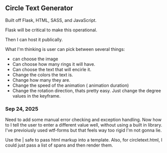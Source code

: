 ## Circle Text Generator

Built off Flask, HTML, SASS, and JavaScript.

Flask will be critical to make this operational.

Then I can host it publically.

What I'm thinking is user can pick between several things:

- can choose the image
- Can choose how many rings it will have.
- Can choose the text that will encirle it.
- Change the colors the text is.
- Change how many they are.
- Change the speed of the animation ( animation duration)
- Change the rotation direction, thats pretty easy. Just change the degree values in the keyframe.

### Sep 24, 2025

Need to add some manual error checking and exception handling.
Now how to I tell the user to enter a different value well, without using a built in library.
I've previoiusly used wtf-forms but that feels way too rigid I'm not gonna lie.

Use the | safe to pass html markup into a template.
Also, for circletext.html, I could just pass a list of spans and then render them.
